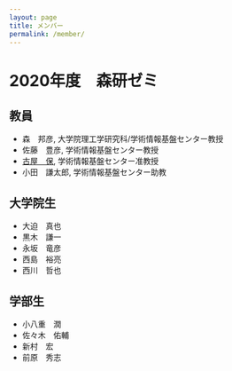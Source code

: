 ```yaml
---
layout: page
title: メンバー
permalink: /member/
---
```


# 2020年度　森研ゼミ

## 教員

* 森　邦彦, 大学院理工学研究科/学術情報基盤センター教授
* 佐藤　豊彦, 学術情報基盤センター教授
* [古屋　保](https://tamosblog.wordpress.com/), 学術情報基盤センター准教授
* 小田　謙太郎, 学術情報基盤センター助教

## 大学院生

* 大迫　真也
* 黒木　謙一
* 永坂　竜彦
* 西島　裕亮
* 西川　哲也

## 学部生

* 小八重　潤
* 佐々木　佑輔
* 新村　宏
* 前原　秀志


